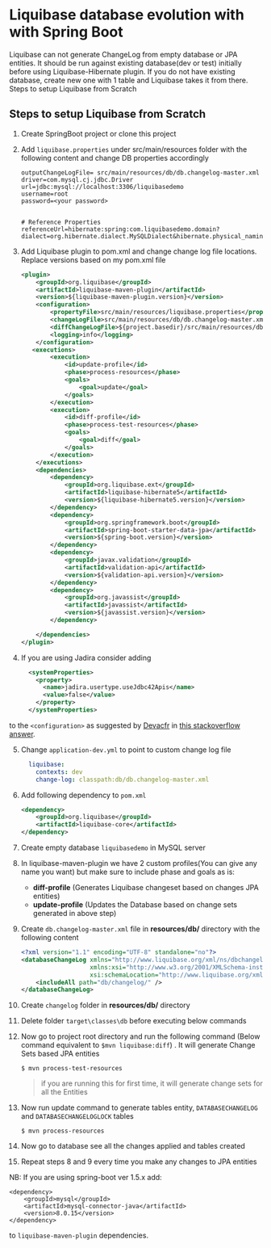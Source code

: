 


# Liquibase database evolution with with Spring Boot

Liquibase can not generate ChangeLog from empty database or JPA entities. It should be run against existing database(dev or test) initially before using Liquibase-Hibernate plugin. If you do not have existing database, create new one with 1 table and Liquibase takes it from there. Steps to setup Liquibase from Scratch

## Steps to setup Liquibase from Scratch

1. Create SpringBoot project or clone this project
2. Add `liquibase.properties` under src/main/resources folder with the following content and change DB properties accordingly
    ```properties
    outputChangeLogFile= src/main/resources/db/db.changelog-master.xml
    driver=com.mysql.cj.jdbc.Driver
    url=jdbc:mysql://localhost:3306/liquibasedemo
    username=root
    password=<your password>
    
    
    # Reference Properties
    referenceUrl=hibernate:spring:com.liquibasedemo.domain?dialect=org.hibernate.dialect.MySQLDialect&hibernate.physical_naming_strategy=org.springframework.boot.orm.jpa.hibernate.SpringPhysicalNamingStrategy&hibernate.implicit_naming_strategy=org.springframework.boot.orm.jpa.hibernate.SpringImplicitNamingStrategy
    ```
3. Add Liquibase plugin to pom.xml and change change log file locations. Replace versions based on my pom.xml file
    ```xml
    <plugin>
        <groupId>org.liquibase</groupId>
        <artifactId>liquibase-maven-plugin</artifactId>
        <version>${liquibase-maven-plugin.version}</version>
        <configuration>
            <propertyFile>src/main/resources/liquibase.properties</propertyFile>
            <changeLogFile>src/main/resources/db/db.changelog-master.xml</changeLogFile>
            <diffChangeLogFile>${project.basedir}/src/main/resources/db/changelog/${maven.build.timestamp}_changelog.xml</diffChangeLogFile>
            <logging>info</logging>
        </configuration>
       <executions>
            <execution>
                <id>update-profile</id>
                <phase>process-resources</phase>
                <goals>
                    <goal>update</goal>
                </goals>
            </execution>
            <execution>
                <id>diff-profile</id>
                <phase>process-test-resources</phase>
                <goals>
                    <goal>diff</goal>
                </goals>
            </execution>
        </executions>
        <dependencies>
            <dependency>
                <groupId>org.liquibase.ext</groupId>
                <artifactId>liquibase-hibernate5</artifactId>
                <version>${liquibase-hibernate5.version}</version>
            </dependency>
            <dependency>
                <groupId>org.springframework.boot</groupId>
                <artifactId>spring-boot-starter-data-jpa</artifactId>
                <version>${spring-boot.version}</version>
            </dependency>
            <dependency>
                <groupId>javax.validation</groupId>
                <artifactId>validation-api</artifactId>
                <version>${validation-api.version}</version>
            </dependency>
            <dependency>
                <groupId>org.javassist</groupId>
                <artifactId>javassist</artifactId>
                <version>${javassist.version}</version>
            </dependency>
    
        </dependencies>
    </plugin>
    ```

4. If you are using Jadira consider adding
    ```xml
      <systemProperties>
        <property>
          <name>jadira.usertype.useJdbc42Apis</name>
          <value>false</value>
        </property>
      </systemProperties>
    ```
to the `<configuration>` as suggested by [Devacfr](https://stackoverflow.com/users/3489158/devacfr) in [this stackoverflow answer](https://stackoverflow.com/a/54674834/509565).

5. Change `application-dev.yml` to point to custom change log file 
    ```yaml
      liquibase:
        contexts: dev
        change-log: classpath:db/db.changelog-master.xml
    ```
6. Add following dependency to `pom.xml`
    ```xml
    <dependency>
        <groupId>org.liquibase</groupId>
        <artifactId>liquibase-core</artifactId>
    </dependency>
    ```
7. Create empty database `liquibasedemo` in MySQL server
8. In liquibase-maven-plugin we have 2 custom profiles(You can give any name you want) but make sure to include phase and goals as is:
    - **diff-profile** (Generates Liquibase changeset based on changes JPA entities)
    - **update-profile** (Updates the Database based on change sets generated in above step)
9. Create `db.changelog-master.xml` file in **resources/db/** directory with the following content
    ```xml
    <?xml version="1.1" encoding="UTF-8" standalone="no"?>
    <databaseChangeLog xmlns="http://www.liquibase.org/xml/ns/dbchangelog"
                       xmlns:xsi="http://www.w3.org/2001/XMLSchema-instance"
                       xsi:schemaLocation="http://www.liquibase.org/xml/ns/dbchangelog http://www.liquibase.org/xml/ns/dbchangelog/dbchangelog-3.5.xsd">
        <includeAll path="db/changelog/" />
    </databaseChangeLog>
    ```
10. Create `changelog` folder in **resources/db/** directory
11. Delete folder `target\classes\db` before executing below commands
12. Now go to project root directory and run the following command (Below command equivalent to `$mvn liquibase:diff`) . It will generate Change Sets based JPA entities
    ```shell script
    $ mvn process-test-resources
    
    ```
    > if you are running this for first time, it will generate change sets for all the Entities

13. Now run update command to generate tables entity, `DATABASECHANGELOG` and `DATABASECHANGELOGLOCK` tables
    ```shell script
    $ mvn process-resources
    ```
12. Now go to database see all the changes applied and tables created
13. Repeat steps 8 and 9 every time you make any changes to JPA entities

NB: If you are using spring-boot ver 1.5.x add:

    <dependency>
        <groupId>mysql</groupId>
        <artifactId>mysql-connector-java</artifactId>
        <version>8.0.15</version>
    </dependency>

to `liquibase-maven-plugin` dependencies.
